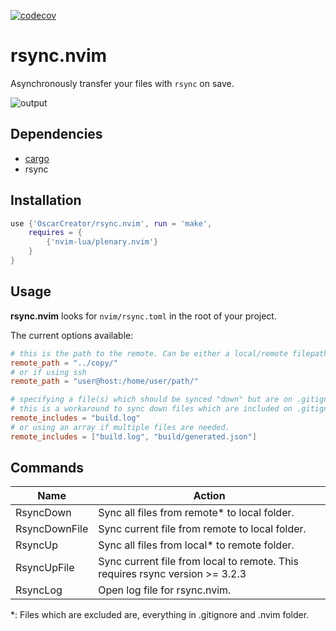 [![codecov](https://codecov.io/gh/OscarCreator/rsync.nvim/branch/master/graph/badge.svg?token=GYELY6KJZ6)](https://codecov.io/gh/OscarCreator/rsync.nvim)

# rsync.nvim
Asynchronously transfer your files with `rsync` on save.

![output](https://github.com/OscarCreator/rsync.nvim/assets/53407525/c5c402bd-98ac-4899-9ce0-ebf27db28d29)

## Dependencies

- [cargo](https://www.rust-lang.org/tools/install)
- rsync

## Installation

```lua
use {'OscarCreator/rsync.nvim', run = 'make',
    requires = {
        {'nvim-lua/plenary.nvim'}
    }
}
```

## Usage

**rsync.nvim** looks for `nvim/rsync.toml` in the root of your project.

The current options available:

```toml
# this is the path to the remote. Can be either a local/remote filepath.
remote_path = "../copy/"
# or if using ssh
remote_path = "user@host:/home/user/path/"

# specifying a file(s) which should be synced "down" but are on .gitignore.
# this is a workaround to sync down files which are included on .gitignore
remote_includes = "build.log"
# or using an array if multiple files are needed.
remote_includes = ["build.log", "build/generated.json"]
```

## Commands

Name          | Action
--------------|-------
RsyncDown     | Sync all files from remote* to local folder.
RsyncDownFile | Sync current file from remote to local folder.
RsyncUp       | Sync all files from local* to remote folder.
RsyncUpFile   | Sync current file from local to remote. This requires rsync version >= 3.2.3
RsyncLog      | Open log file for rsync.nvim.

*: Files which are excluded are, everything in .gitignore and .nvim folder.
